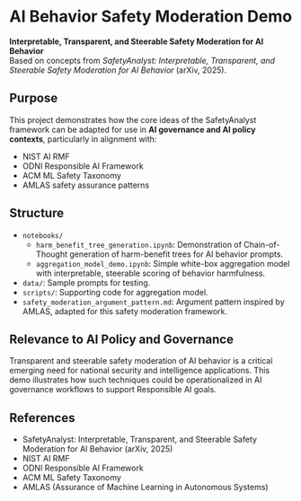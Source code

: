 
# AI Behavior Safety Moderation Demo

**Interpretable, Transparent, and Steerable Safety Moderation for AI Behavior**  
Based on concepts from *SafetyAnalyst: Interpretable, Transparent, and Steerable Safety Moderation for AI Behavior* (arXiv, 2025).

## Purpose

This project demonstrates how the core ideas of the SafetyAnalyst framework can be adapted for use in **AI governance and AI policy contexts**, particularly in alignment with:

- NIST AI RMF
- ODNI Responsible AI Framework
- ACM ML Safety Taxonomy
- AMLAS safety assurance patterns

## Structure

- `notebooks/`
    - `harm_benefit_tree_generation.ipynb`: Demonstration of Chain-of-Thought generation of harm-benefit trees for AI behavior prompts.
    - `aggregation_model_demo.ipynb`: Simple white-box aggregation model with interpretable, steerable scoring of behavior harmfulness.
- `data/`: Sample prompts for testing.
- `scripts/`: Supporting code for aggregation model.
- `safety_moderation_argument_pattern.md`: Argument pattern inspired by AMLAS, adapted for this safety moderation framework.

## Relevance to AI Policy and Governance

Transparent and steerable safety moderation of AI behavior is a critical emerging need for national security and intelligence applications. This demo illustrates how such techniques could be operationalized in AI governance workflows to support Responsible AI goals.

## References

- SafetyAnalyst: Interpretable, Transparent, and Steerable Safety Moderation for AI Behavior (arXiv, 2025)
- NIST AI RMF
- ODNI Responsible AI Framework
- ACM ML Safety Taxonomy
- AMLAS (Assurance of Machine Learning in Autonomous Systems)
